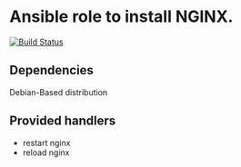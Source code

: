 # Ansible role to install NGINX.

[![Build Status](https://travis-ci.org/fabianfreyer/ansible-nginx_site.svg?branch=master)](https://travis-ci.org/fabianfreyer/ansible-nginx_site)

## Dependencies

Debian-Based distribution

## Provided handlers

* restart nginx
* reload nginx
